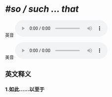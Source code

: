 # ***\#so / such ... that*** 
英音
<audio src="./media/so  such … that1_AAC.aac" controls="controls"></audio>

美音
<audio src="./media/so  such … that2_AAC.aac" controls="controls"></audio>



  

英文释义
---
### 1.**如此……以至于**  


